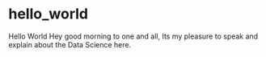 # hello_world
Hello World
Hey good morning to one and all, Its my pleasure to speak and explain about the Data Science here.
